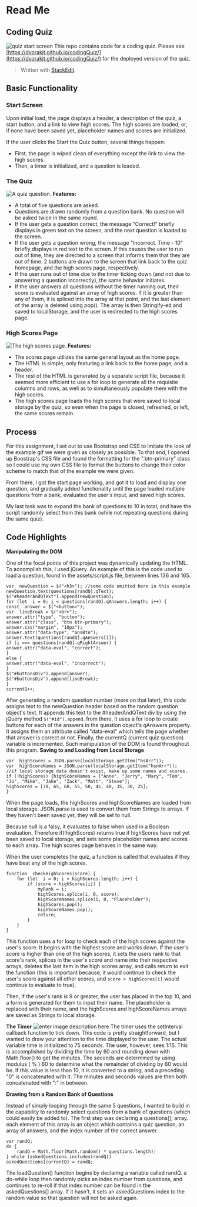 # Read Me
## Coding Quiz
![quiz start screen](assets/start.png)
This repo contains code for a coding quiz. Please see [https://dvorakjt.github.io/codingQuiz/](https://dvorakjt.github.io/codingQuiz/) for the deployed version of the quiz.
> Written with [StackEdit](https://stackedit.io/).

## Basic Functionality
### Start Screen
Upon initial load, the page displays a header, a description of the quiz, a start button, and a link to view high scores. The high scores are loaded, or, if none have been saved yet, placeholder names and scores are initialized.

If the user clicks the Start the Quiz button, several things happen:

- First, the page is wiped clean of everything except the link to view the high scores.
- Then, a timer is initialized, and a question is loaded.
### The Quiz
![A quiz question.](assets/question.png)
**Features:**
- A total of five questions are asked.
- Questions are drawn randomly from a question bank. No question will be asked twice in the same round.
- If the user gets a question correct, the message "Correct!" briefly displays in green text on the screen, and the next question is loaded to the screen.
- If the user gets a question wrong, the message "Incorrect. Time - 10" briefly displays in red text to the screen. If this causes the user to run out of time, they are directed to a screen that informs them that they are out of time. 2 buttons are drawn to the screen that link back to the quiz homepage, and the high scores page, respectively.
- If the user runs out of time due to the timer ticking down (and not due to answering a question incorrectly), the same behavior initiates.
- If the user answers all questions without the timer running out, their score is evaluated against an array of high scores. If it is greater than any of them, it is spliced into the array at that point, and the last element of the array is deleted using pop(). The array is then Stringify-ed and saved to localStorage, and the user is redirected to the high scores page.
### High Scores Page
![The high scores page.](assets/high_scores.png)
**Features:**
- The scores page utilizes the same general layout as the home page. 
- The HTML is simple, only featuring a link back to the home page, and a header.
- The rest of the HTML is generated by a separate script file, because it seemed more efficient to use a for loop to generate all the requisite columns and rows, as well as to simultaneously populate them with the high scores.
- The high scores page loads the high scores that were saved to local storage by the quiz, so even when the page is closed, refreshed, or left, the same scores remain.
## Process
For this assignment, I set out to use Bootstrap and CSS to imitate the look of the example gif we were given as closely as possible. To that end, I opened up Boostrap's CSS file and found the formatting for the ".btn-primary" class so I could use my own CSS file to format the buttons to change their color scheme to match that of the example we were given.

From there, I got the start page working, and got it to load and display one question, and gradually added functionality until the page loaded multiple questions from a bank, evaluated the user's input, and saved high scores.

My last task was to expand the bank of questions to 10 in total, and have the script randomly select from this bank (while not repeating questions during the same quiz).

## Code Highlights
**Manipulating the DOM**

One of the focal points of this project was dynamically updating the HTML. To accomplish this, I used jQuery. An example of this is the code used to load a question, found in the assets/script.js file, between lines 136 and 165. 

    var  newQuestion = $("<h3>"); //some code omitted here in this example
    newQuestion.text(questions[randQ].qText);
    $("#headerAndQText").append(newQuestion);
    for (let  i = 0; i < questions[randQ].qAnswers.length; i++) {
    const  answer = $("<button>");
    var  lineBreak = $("<br>");
    answer.attr("type", "button");
    answer.attr("class", "btn btn-primary");
    answer.css("margin", "10px");
    answer.attr("data-type", "ansBtn");
    answer.text(questions[randQ].qAnswers[i]);
    if (i === questions[randQ].qRightAnswer) {
    answer.attr("data-eval", "correct");
    }
    else {
    answer.attr("data-eval", "incorrect");
    }
    $("#buttonsDiv").append(answer);
    $("#buttonsDiv").append(lineBreak);
    }
    currentQ++;

After generating a random question number (more on that later), this code assigns text to the newQuestion header based on the random question object's text. It appends this text to the #headerAndQText div by using the jQuery method `$("#id").append`.
from there, it uses a for loop to create buttons for each of the answers in the question object's qAnswers property. It assigns them an attribute called "data-eval" which tells the page whether that answer is correct or not. Finally, the currentQ (current quiz question) variable is incremented. Such manipulation of the DOM is found throughout this program.
**Saving to and Loading from Local Storage**

    var  highScores = JSON.parse(localStorage.getItem("hsArr"));
    var  highScoreNames = JSON.parse(localStorage.getItem("hsnArr"));
    //if local storage data doesn't exist, make up some names and scores.
    if (!highScores) {highScoreNames = ["Anne", "Jerry", "Mary", "Tom", "Jo", "Mike", "Jake", "Zack", "Matt", "Steve"];
    highScores = [70, 65, 60, 55, 50, 45, 40, 35, 30, 25];
    }
When the page loads, the highScores and highScoreNames are loaded from local storage. JSON.parse is used to convert them from Strings to arrays. If they haven't been saved yet, they will be set to null. 

Because null is a falsy, it evaluates to false when used in a Boolean evaluation. Therefore if(!highScores) returns true if highScores have not yet been saved to local storage, and sets some placeholder names and scores to each array. The high scores page behaves in the same way.

When the user completes the quiz, a function is called that evaluates if they have beat any of the high scores.

    function  checkHighScores(score) {
	    for (let  i = 0; i < highScores.length; i++) { 
		    if (score > highScores[i]) { 
			    myRank = i;
			    highScores.splice(i, 0, score);
			    highScoreNames.splice(i, 0, "Placeholder");
			    highScores.pop();
			    highScoreNames.pop();
			    return;
		    }
	    }
    }
  This function uses a for loop to check each of the high scores against the user's score. It begins with the highest score and works down. If the user's score is higher than one of the high scores, it sets the users rank to that score's rank, splices in the user's score and name into their respective arrays, deletes the last item in the high scores array, and calls return to exit the function (this is important because, it would continue to check the user's score against all other scores, and `score > highScores[i]` would continue to evaluate to true).

Then, if the user's rank is 9 or greater, the user has placed in the top 10, and a form is generated for them to input their name. The placeholder is replaced with their name, and the highScores and highScoreNames arrays are saved as Strings to local storage.

**The Timer**
![enter image description here](assets/time_out.png)
The timer uses the setInterval callback function to tick down. This code is pretty straightforward, but I wanted to draw your attention to the time displayed to the user. The actual variable time is initialized to 75 seconds. The user, however, sees 1:15. This is accomplished by dividing the time by 60 and rounding down with Math.floor() to get the minutes. The seconds are determined by using modulus ( % ) 60 to determine what the remainder of dividing by 60 would be. If this value is less than 10, it is converted to a string, and a preceding "0" is concatenated with it. The minutes and seconds values are then both concatenated with ":" in between.

**Drawing from a Random Bank of Questions**

Instead of simply looping through the same 5 questions, I wanted  to build in the capability to randomly select questions from a bank of questions (which could easily be added to). The first step was declaring a questions[]; array. each element of this array is an object which contains a quiz question, an array of answers, and the index number of the correct answer.

	 
	var randQ;
	do {
		randQ = Math.floor(Math.random() * questions.length);
    } while (askedQuestions.includes(randQ))
    askedQuestions[currentQ] = randQ;

The loadQuestion() function begins by declaring a variable called randQ. a do-while loop then randomly picks an index number from questions, and continues to re-roll if that index number can be found in the askedQuestions[] array. If it hasn't, it sets an askedQuestions index to the random value so that question will not be asked again.